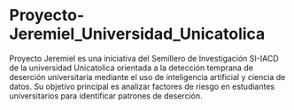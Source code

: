 # Proyecto-Jeremiel_Universidad_Unicatolica
Proyecto Jeremiel es una iniciativa del Semillero de Investigación SI-IACD de la universidad Unicatolica orientada a la detección temprana de deserción universitaria mediante el uso de inteligencia artificial y ciencia de datos. Su objetivo principal es analizar factores de riesgo en estudiantes universitarios para identificar patrones de deserción.
